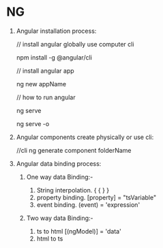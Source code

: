 # NG 

1. Angular installation process:  
   
   // install angular globally use computer cli
   
   npm install -g @angular/cli

   // install angular app

   ng new appName

   // how to run angular

   ng serve

   ng serve -o


2. Angular components create physically or use cli: 
    
    //cli
    ng generate component folderName

3. Angular data binding process:

    1. One way data Binding:-
   
       1. String interpolation. { { } }
       2. property binding. [property] = "tsVariable"
       3. event binding. (event) = 'expression'
   
    2. Two way data Binding:-
   
       1. ts to html
                        [(ngModel)] = 'data'
       2. html to ts  
